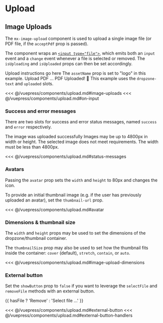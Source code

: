 # Upload

## Image Uploads

The `mx-image-upload` component is used to upload a single image file (or PDF file, if the `acceptPdf` prop is passed).

The component wraps an [`<input type="file">`](https://developer.mozilla.org/en-US/docs/Web/HTML/Element/input/file), which emits both an `input` event and a `change` event whenever a file is selected or removed. The `isUploading` and `isUploaded` props can then be set accordingly.

<section class="mds">
  <div class="flex flex-col my-20 space-y-40">
<!-- #region image-uploads -->
    <mx-image-upload @input="onInput">
      <span slot="instructions">Upload instructions go here</span>
    </mx-image-upload>
    <mx-image-upload show-icon="false" asset-name="logo" @input="onInput">
      <span slot="instructions">
        The <code>assetName</code> prop is set to "logo" in this example.
      </span>
    </mx-image-upload>
    <mx-image-upload show-dropzone-text="false" @input="onInput" />
    <mx-image-upload accept-pdf accept-image="false" icon="ph-file-arrow-up" @input="onInput">
      <span slot="dropzone-text" class="mt-8">
        Upload PDF &hellip;
      </span>
      <span slot="uploaded">
        PDF Uploaded! 🎉
      </span>
      <span slot="instructions">
        This example uses the <code>dropzone-text</code> and <code>uploaded</code> slots.
      </span>
    </mx-image-upload>
<!-- #endregion image-uploads -->
  </div>
</section>

<<< @/vuepress/components/upload.md#image-uploads
<<< @/vuepress/components/upload.md#on-input

### Success and error messages

There are two slots for success and error status messages, named `success` and `error` respectively.

<section class="mds">
  <div class="flex flex-col my-20 space-y-40">
<!-- #region status-messages -->
    <mx-image-upload thumbnail-size="cover" thumbnail-url="https://picsum.photos/300">
      <span slot="success">
        The image was uploaded successfully
      </span>
    </mx-image-upload>
    <mx-image-upload thumbnail-size="cover" thumbnail-url="https://picsum.photos/320">
      <span slot="instructions">
        Images may be up to 4800px in width or height.
      </span>
      <span slot="error">
        The selected image does not meet requirements.  The width must be less than 4800px.
      </span>
    </mx-image-upload>
<!-- #endregion status-messages -->
  </div>
</section>

<<< @/vuepress/components/upload.md#status-messages

### Avatars

Passing the `avatar` prop sets the `width` and `height` to 80px and changes the icon.

To provide an initial thumbnail image (e.g. if the user has previously uploaded an avatar), set the `thumbnail-url` prop.

<section class="mds">
  <div class="flex my-20">  
<!-- #region avatar -->
    <mx-image-upload
      avatar
      thumbnail-url="https://www.gravatar.com/avatar/205e460b479e2e5b48aec07710c08d50" 
      @input="onInput"
    />
<!-- #endregion avatar -->
  </div>
</section>

<<< @/vuepress/components/upload.md#avatar

### Dimensions & thumbnail size

The `width` and `height` props may be used to set the dimensions of the dropzone/thumbnail container.

The `thumbnailSize` prop may also be used to set how the thumbnail fits inside the container: `cover` (default), `stretch`, `contain`, or `auto`.

<section class="mds">
  <div class="flex flex-col my-20 space-y-40">
<!-- #region image-upload-dimensions -->
    <mx-image-upload width="100%" height="150px" thumbnail-size="cover" thumbnail-url="https://via.placeholder.com/200x100" />
    <mx-image-upload width="100%" height="150px" thumbnail-size="stretch" thumbnail-url="https://via.placeholder.com/200x100" />
    <mx-image-upload width="100%" height="150px" thumbnail-size="contain" thumbnail-url="https://via.placeholder.com/200x100" />
    <mx-image-upload width="100%" height="150px" thumbnail-size="auto" thumbnail-url="https://via.placeholder.com/200x100" />
<!-- #endregion image-upload-dimensions -->
  </div>
</section>

<<< @/vuepress/components/upload.md#image-upload-dimensions

### External button

Set the `showButton` prop to `false` if you want to leverage the `selectFile` and `removeFile` methods with an external button.

<section class="mds">
  <div class="inline-flex flex-col items-center space-y-20">
<!-- #region external-button -->
    <mx-image-upload ref="upload" show-button="false" @change="onChange" />
    <mx-button
      btn-type="action"
      :icon="hasFile ? 'ph-trash-simple' : 'ph-arrow-fat-line-up'"
      @click="onButtonClick"
    >
      {{ hasFile ? 'Remove' : 'Select file ...' }}
    </mx-button>
<!-- #endregion external-button -->
  </div>
</section>

<<< @/vuepress/components/upload.md#external-button
<<< @/vuepress/components/upload.md#external-button-handlers

<script>
export default {
  data() {
    return {
      hasFile: false,
    }
  },
  methods: {
    // #region on-input
    onInput(e) {
      if (e.target.files.length === 0) return console.log('Removed file')
      console.log('Uploading ' + e.target.files[0].name)
      const mxImageUpload = e.target.closest('mx-image-upload')
      mxImageUpload.isUploading = true
      // Simulate upload
      setTimeout(() => {
        mxImageUpload.isUploaded = true
        mxImageUpload.isUploading = false
        console.log('Uploaded ' + e.target.files[0].name)
      }, 2000)
      // #endregion on-input
    },
    // #region external-button-handlers
    onChange(e) {
      this.hasFile = e.target.files.length > 0
    },
    onButtonClick() {
      if (this.hasFile) {
        this.$refs.upload.removeFile()
      } else {
        this.$refs.upload.selectFile()
      }
    },
    // #endregion external-button-handlers
  }
}
</script>
